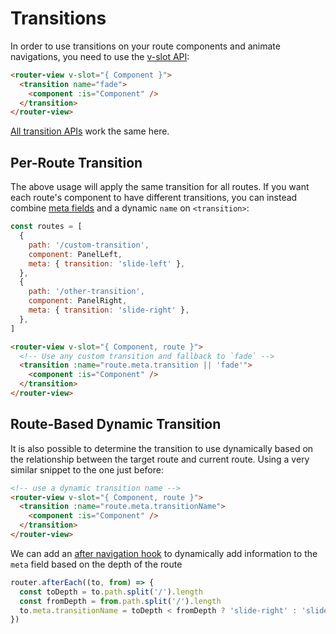# Transitions

<VueSchoolLink 
  href="https://vueschool.io/lessons/route-transitions"
  title="Learn about route transitions"
/>

In order to use transitions on your route components and animate navigations, you need to use the [v-slot API](../../api/#router-view-s-v-slot):

```html
<router-view v-slot="{ Component }">
  <transition name="fade">
    <component :is="Component" />
  </transition>
</router-view>
```

[All transition APIs](https://v3.vuejs.org/guide/transitions-enterleave.html) work the same here.

## Per-Route Transition

The above usage will apply the same transition for all routes. If you want each route's component to have different transitions, you can instead combine [meta fields](./meta.md) and a dynamic `name` on `<transition>`:

```js
const routes = [
  {
    path: '/custom-transition',
    component: PanelLeft,
    meta: { transition: 'slide-left' },
  },
  {
    path: '/other-transition',
    component: PanelRight,
    meta: { transition: 'slide-right' },
  },
]
```

```html
<router-view v-slot="{ Component, route }">
  <!-- Use any custom transition and fallback to `fade` -->
  <transition :name="route.meta.transition || 'fade'">
    <component :is="Component" />
  </transition>
</router-view>
```

## Route-Based Dynamic Transition

It is also possible to determine the transition to use dynamically based on the relationship between the target route and current route. Using a very similar snippet to the one just before:

```html
<!-- use a dynamic transition name -->
<router-view v-slot="{ Component, route }">
  <transition :name="route.meta.transitionName">
    <component :is="Component" />
  </transition>
</router-view>
```

We can add an [after navigation hook](./navigation-guards.md#global-after-hooks) to dynamically add information to the `meta` field based on the depth of the route

```js
router.afterEach((to, from) => {
  const toDepth = to.path.split('/').length
  const fromDepth = from.path.split('/').length
  to.meta.transitionName = toDepth < fromDepth ? 'slide-right' : 'slide-left'
})
```

<!-- TODO: interactive example -->
<!-- See full example [here](https://github.com/vuejs/vue-router/blob/dev/examples/transitions/app.js). -->
